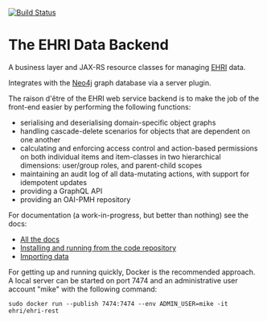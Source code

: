[![Build Status](https://github.com/EHRI/ehri-rest/actions/workflows/CI.yml/badge.svg)](https://github.com/EHRI/ehri-rest/actions/workflows/CI.yml)

The EHRI Data Backend
=====================

A business layer and JAX-RS resource classes for managing [EHRI](http://www.ehri-project.eu) data.

Integrates with the [Neo4j](http://www.neo4j.org) graph database via a server plugin.

The raison d'être of the EHRI web service backend is to make the job of the front-end easier by 
performing the following functions:

* serialising and deserialising domain-specific object graphs
* handling cascade-delete scenarios for objects that are dependent on one another
* calculating and enforcing access control and action-based permissions on both individual items
  and item-classes in two hierarchical dimensions: user/group roles, and parent-child scopes
* maintaining an audit log of all data-mutating actions, with support for idempotent updates
* providing a GraphQL API
* providing an OAI-PMH repository

For documentation (a work-in-progress, but better than nothing) see the docs:

* [All the docs](https://documentation.ehri-project.eu/en/latest/technical/backend/index.html)
* [Installing and running from the code repository](https://documentation.ehri-project.eu/en/latest/technical/backend/install.html)
* [Importing data](https://documentation.ehri-project.eu/en/latest/technical/backend/initialise.html)

For getting up and running quickly, Docker is the recommended approach. A local server can be started on port 7474 and an administrative user account "mike" with the following command:

    sudo docker run --publish 7474:7474 --env ADMIN_USER=mike -it ehri/ehri-rest
